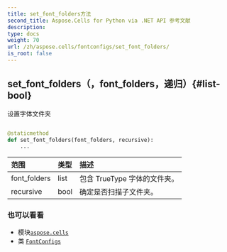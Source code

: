 ```yaml
---
title: set_font_folders方法
second_title: Aspose.Cells for Python via .NET API 参考文献
description:
type: docs
weight: 70
url: /zh/aspose.cells/fontconfigs/set_font_folders/
is_root: false
---
```

##  set_font_folders（，font_folders，递归）{#list-bool}
设置字体文件夹



```python

@staticmethod
def set_font_folders(font_folders, recursive):
    ...
```


|范围|类型|描述|
| :- | :- | :- |
| font_folders | list |包含 TrueType 字体的文件夹。|
| recursive | bool |确定是否扫描子文件夹。|



### 也可以看看
* 模块[`aspose.cells`](../../)
* 类 [`FontConfigs`](/cells/python-net/zh/aspose.cells/fontconfigs)
